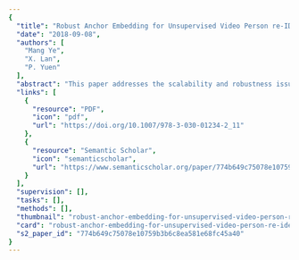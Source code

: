 ```yaml
---
{
  "title": "Robust Anchor Embedding for Unsupervised Video Person re-IDentification in the Wild",
  "date": "2018-09-08",
  "authors": [
    "Mang Ye",
    "X. Lan",
    "P. Yuen"
  ],
  "abstract": "This paper addresses the scalability and robustness issues of estimating labels from imbalanced unlabeled data for unsupervised video-based person re-identification (re-ID). To achieve it, we propose a novel Robust AnChor Embedding (RACE) framework via deep feature representation learning for large-scale unsupervised video re-ID. Within this framework, anchor sequences representing different persons are firstly selected to formulate an anchor graph which also initializes the CNN model to get discriminative feature representations for later label estimation. To accurately estimate labels from unlabeled sequences with noisy frames, robust anchor embedding is introduced based on the regularized affine hull. Efficiency is ensured with kNN anchors embedding instead of the whole anchor set under manifold assumptions. After that, a robust and efficient top-k counts label prediction strategy is proposed to predict the labels of unlabeled image sequences. With the newly estimated labeled sequences, the unified anchor embedding framework enables the feature learning process to be further facilitated. Extensive experimental results on the large-scale dataset show that the proposed method outperforms existing unsupervised video re-ID methods.",
  "links": [
    {
      "resource": "PDF",
      "icon": "pdf",
      "url": "https://doi.org/10.1007/978-3-030-01234-2_11"
    },
    {
      "resource": "Semantic Scholar",
      "icon": "semanticscholar",
      "url": "https://www.semanticscholar.org/paper/774b649c75078e10759b3b6c8ea581e68fc45a40"
    }
  ],
  "supervision": [],
  "tasks": [],
  "methods": [],
  "thumbnail": "robust-anchor-embedding-for-unsupervised-video-person-re-identification-in-the-wild-thumb.jpg",
  "card": "robust-anchor-embedding-for-unsupervised-video-person-re-identification-in-the-wild-card.jpg",
  "s2_paper_id": "774b649c75078e10759b3b6c8ea581e68fc45a40"
}
---
```


